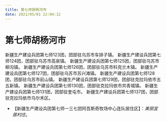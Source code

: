 ```yaml
---
title: 第七师胡杨河市
date: 2021/05/01 22:04:12
---
```


# 第七师胡杨河市
新疆生产建设兵团第七师123团，团部驻乌苏市车排子镇。
新疆生产建设兵团第七师124团，团部驻乌苏市高泉镇。
新疆生产建设兵团第七师125团，团部驻乌苏市柳沟镇。
新疆生产建设兵团第七师126团，团部驻乌苏市科克兰木镇。
新疆生产建设兵团第七师127团，团部驻乌苏市苏兴滩镇。
新疆生产建设兵团第七师128团，团部驻乌苏市前山镇。
新疆生产建设兵团第七师129团，团部驻克拉玛依市五五新镇。
新疆生产建设兵团第七师130团，团部驻克拉玛依市共青城镇。
新疆生产建设兵团第七师131团，团部驻奎屯市。
新疆生产建设兵团第七师137团，团部驻克拉玛依市乌尔禾区。
* 【新疆生产建设兵团第七师一三七团阿吾斯奇牧场中心连队居住区】：*美丽宜居村庄*。

